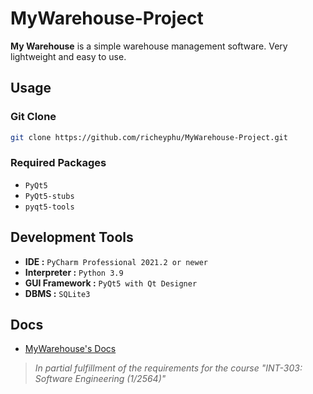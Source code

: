 # MyWarehouse-Project
**My Warehouse** is a simple warehouse management software. Very lightweight and easy to use.


## Usage

### Git Clone
```bash 
git clone https://github.com/richeyphu/MyWarehouse-Project.git
```

### Required Packages
- `PyQt5`
- `PyQt5-stubs`
- `pyqt5-tools`


## Development Tools
* **IDE :** `PyCharm Professional 2021.2 or newer`
* **Interpreter :** `Python 3.9`
* **GUI Framework :** `PyQt5 with Qt Designer`
* **DBMS :** `SQLite3`


## Docs
- [MyWarehouse's Docs](https://richeyphu.github.io/MyWarehouse-Project/)


>*In partial fulfillment of the requirements for the course "INT-303: Software Engineering (1/2564)"*
